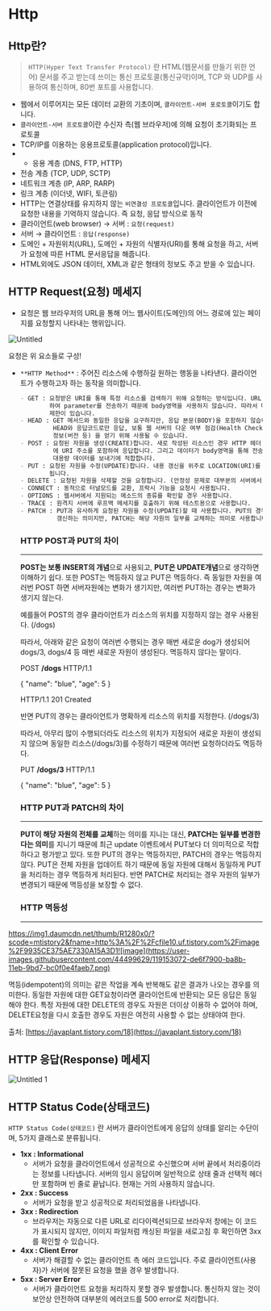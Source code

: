 # Http

## Http란?

> `HTTP(Hyper Text Transfer Protocol)` 란 HTML(웹문서를 만들기 위한 언어) 문서를 주고 받는데 쓰이는 통신 프로토콜(통신규약)이며, TCP 와 UDP를 사용하여 통신하며, 80번 포트를 사용합니다.

- 웹에서 이루어지는 모든 데이터 교환의 기초이며, `클라이언트-서버 포로토콜`이기도 합니다.
- `클라이언트-서버 프로토콜`이란 수신자 측(웹 브라우저)에 의해 요청이 초기화되는 프로토콜
- TCP/IP를 이용하는 응용프로토콜(application protocol)입니다.
- - 응용 계층 (DNS, FTP, HTTP)
- 전송 계층 (TCP, UDP, SCTP)
- 네트워크 계층 (IP, ARP, RARP)
- 링크 계층 (이더넷, WIFI, 토큰링)
- HTTP는 연결상태를 유지하지 않는 `비연결성 프로토콜`입니다. 클라이언트가 이전에 요청한 내용을 기억하지 않습니다. 즉 요청, 응답 방식으로 동작
- 클라이언트(web browser) → 서버 : `요청(request)`
- 서버 → 클라이언트 : `응답(response)`
- 도메인 + 자원위치(URL), 도메인 + 자원의 식별자(URI)를 통해 요청을 하고, 서버가 요청에 따른 HTML 문서응답을 해줍니다.
- HTML외에도 JSON 데이터, XML과 같은 형태의 정보도 주고 받을 수 있습니다.

## HTTP Request(요청) 메세지

- 요청은 웹 브라우저의 URL을 통해 어느 웹사이트(도메인)의 어느 경로에 있는 페이지를 요청할지 나타내는 행위입니다.

![Untitled](https://user-images.githubusercontent.com/44499629/119152706-846eb380-ba8b-11eb-9313-63f7ba41f53e.png)

요청은 위 요소들로 구성!

- `**HTTP Method**` : 주어진 리소스에 수행하길 원하는 행동을 나타낸다. 클라이언트가 수행하고자 하는 동작을 의미합니다.

  ```markdown
  - GET : 요청받은 URI를 통해 특정 리소스를 검색하기 위해 요청하는 방식입니다. URL 뒤에 ? 를 사용
          하여 parameter를 전송하기 때문에 body영역을 사용하지 않습니다. 따라서 데이터 전송양에
          제한이 있습니다.
  - HEAD : GET 메서드와 동일한 응답을 요구하지만, 응답 본문(BODY)을 포함하지 않습니다.
           HEAD와 응답코드로만 응답, 보통 웹 서버의 다운 여부 점검(Health Check)이나 웹 서버
           정보(버전 등) 을 얻기 위해 사용될 수 있습니다.
  - POST : 요청된 자원을 생성(CREATE)합니다. 새로 작성된 리소스인 경우 HTTP 헤더 항목 LOCATION
  	       에 URI 주소를 포함하여 응답합니다. 그리고 데이터가 body영역을 통해 전송됩니다. 따라서 
           대용량 데이터를 보내기에 적합합니다.
  - PUT : 요청된 자원을 수정(UPDATE)합니다. 내용 갱신을 위주로 LOCATION(URI)를 보내지 않아도
          됩니다. 
  - DELETE : 요청된 자원을 삭제할 것을 요청합니다. (안정성 문제로 대부분의 서버에서 비활성)
  - CONNECT : 동적으로 터널모드를 교환, 프락시 기능을 요청시 사용됩니다.
  - OPTIONS : 웹서버에서 지원되는 메소드의 종류를 확인할 경우 사용합니다.
  - TRACE : 원격지 서버에 루프백 메세지를 호출하기 위해 테스트용으로 사용합니다.
  - PATCH : PUT과 유사하게 요청된 자원을 수정(UPDATE)할 때 사용합니다. PUT의 경우 자원 전체를
            갱신하는 의미지만, PATCH는 해당 자원의 일부를 교체하는 의미로 사용합니다.
  ```

  ### **HTTP POST과 PUT의 차이**

  ---

  **POST는 보통 INSERT의 개념**으로 사용되고, **PUT은 UPDATE개념**으로 생각하면 이해하기 쉽다. 또한 POST는 멱등하지 않고 PUT은 멱등하다. 즉 동일한 자원을 여러번 POST 하면 서버자원에는 변화가 생기지만, 여러번 PUT하는 경우는 변화가 생기지 않는다.

  예를들어 POST의 경우 클라이언트가 리소스의 위치를 지정하지 않는 경우 사용된다. (/dogs)

  따라서, 아래와 같은 요청이 여러번 수행되는 경우 매번 새로운 dog가 생성되어 dogs/3, dogs/4 등 매번 새로운 자원이 생성된다. 멱등하지 않다는 말이다.

  POST **/dogs** HTTP/1.1

  { "name": "blue", "age": 5 }

  HTTP/1.1 201 Created

  반면 PUT의 경우는 클라이언트가 명확하게 리소스의 위치를 지정한다. (/dogs/3)

  따라서, 아무리 많이 수행되더라도 리소스의 위치가 지정되어 새로운 자원이 생성되지 않으며 동일한 리소스(/dogs/3)를 수정하기 때문에 여러번 요청하더라도 멱등하다.

  PUT **/dogs/3** HTTP/1.1

  { "name": "blue", "age": 5 }

  ### **HTTP PUT과 PATCH의 차이**

  ---

  **PUT이 해당 자원의 전체를 교체**하는 의미를 지니는 대신, **PATCH는 일부를 변경한다는 의미**를 지니기 때문에 최근 update 이벤트에서 PUT보다 더 의미적으로 적합하다고 평가받고 있다. 또한 PUT의 경우는 멱등하지만, PATCH의 경우는 멱등하지 않다. PUT은 전체 자원을 업데이트 하기 때문에 동일 자원에 대해서 동일하게 PUT을 처리하는 경우 멱등하게 처리된다. 반면 PATCH로 처리되는 경우 자원의 일부가 변경되기 때문에 멱등성을 보장할 수 없다.

  ### **HTTP 멱등성**

  ---

 https://img1.daumcdn.net/thumb/R1280x0/?scode=mtistory2&fname=http%3A%2F%2Fcfile10.uf.tistory.com%2Fimage%2F9935CE375AE7330A15A3D1![image](https://user-images.githubusercontent.com/44499629/119153072-de6f7900-ba8b-11eb-9bd7-bc0f0e4faeb7.png)


  멱등(idempotent)의 의미는 같은 작업을 계속 반복해도 같은 결과가 나오는 경우를 의미한다. 동일한 자원에 대한 GET요청이라면 클라이언트에 반환되는 모든 응답은 동일해야 한다. 특정 자원에 대한 DELETE의 경우도 자원은 더이상 이용하 수 없어야 하며, DELETE요청을 다시 호출한 경우도 자원은 여전히 사용할 수 없는 상태야여 한다.

  출처: [https://javaplant.tistory.com/18](https://javaplant.tistory.com/18)

## HTTP 응답(Response) 메세지

![Untitled 1](https://user-images.githubusercontent.com/44499629/119152788-96505680-ba8b-11eb-94bd-7684babd9efb.png)


## HTTP Status Code(상태코드)

`HTTP Status Code(상태코드)` 란 서버가 클라이언트에게 응답의 상태를 알리는 수단이며, 5가지 클래스로 분류됩니다.

- **1xx : Informational**
  - 서버가  요청을 클라이언트에서 성공적으로 수신했으며 서버 끝에서 처리중이라는 정보를 나타냅니다. 서버의 임시 응답이며 일반적으로 상태 줄과 선택적 헤더만 포함하며 빈 줄로 끝납니다. 현재는 거의 사용하지 않습니다.
- **2xx : Success**
  - 서버가 요청을 받고 성공적으로 처리되었음을 나타냅니다.
- **3xx : Redirection**
  - 브라우저는 자동으로 다른 URL로 리다이렉션되므로 브라우저 창에는 이 코드가 표시되지 않지만, 이미지 파일처럼 캐싱된 파일을 새로고침 후 확인하면 3xx를 확인할 수 있습니다.
- **4xx : Client Error**
  - 서버가 해결할 수 없는 클라이언트 측 에러 코드입니다. 주로 클라이언트(사용자)가 서버에 잘못된 요청을 했을 경우 발생합니다.
- **5xx : Server Error**
  - 서버가 클라이언트 요청을 처리하지 못할 경우 발생합니다. 통신하지 않는 것이 보안상 안전하여 대부분의 에러코드를 500 error로 처리합니다.
